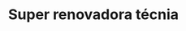 ---
title: "Super renovadora técnia"
url: /lecheria/super-renovadora-tecnia/
shop: reparación de automóviles
---